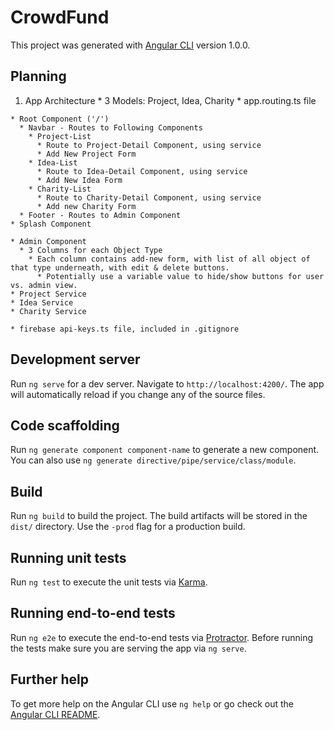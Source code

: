 # CrowdFund

This project was generated with [Angular CLI](https://github.com/angular/angular-cli) version 1.0.0.

## Planning
  1. App Architecture
    * 3 Models: Project, Idea, Charity
    * app.routing.ts file
      <!--appRoutes
        '' -- Splash
        'projects' -- ProjectListComponent
        'ideas' -- IdeaListComponent
        'charities' - CharityListComponent
        'projects/:id' - ProjectDetailComponent
        'ideas/:id' - IdeaDetailComponent
        'charities/:id' - CharityDetailComponent
        'admin' - AdminComponent
      -->
    * Root Component ('/')
      * Navbar - Routes to Following Components
        * Project-List
          * Route to Project-Detail Component, using service
          * Add New Project Form
        * Idea-List
          * Route to Idea-Detail Component, using service
          * Add New Idea Form
        * Charity-List
          * Route to Charity-Detail Component, using service
          * Add new Charity Form
      * Footer - Routes to Admin Component
    * Splash Component  

    * Admin Component
      * 3 Columns for each Object Type
        * Each column contains add-new form, with list of all object of that type underneath, with edit & delete buttons.
          * Potentially use a variable value to hide/show buttons for user vs. admin view.
    * Project Service
    * Idea Service
    * Charity Service

    * firebase api-keys.ts file, included in .gitignore

## Development server

Run `ng serve` for a dev server. Navigate to `http://localhost:4200/`. The app will automatically reload if you change any of the source files.

## Code scaffolding

Run `ng generate component component-name` to generate a new component. You can also use `ng generate directive/pipe/service/class/module`.

## Build

Run `ng build` to build the project. The build artifacts will be stored in the `dist/` directory. Use the `-prod` flag for a production build.

## Running unit tests

Run `ng test` to execute the unit tests via [Karma](https://karma-runner.github.io).

## Running end-to-end tests

Run `ng e2e` to execute the end-to-end tests via [Protractor](http://www.protractortest.org/).
Before running the tests make sure you are serving the app via `ng serve`.

## Further help

To get more help on the Angular CLI use `ng help` or go check out the [Angular CLI README](https://github.com/angular/angular-cli/blob/master/README.md).
